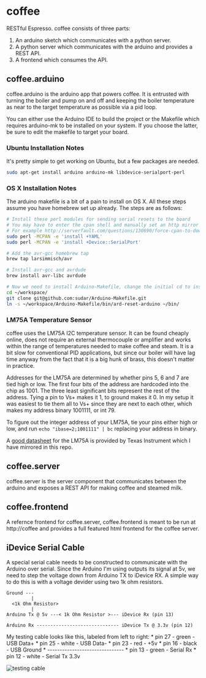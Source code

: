 # coffee

RESTful Espresso. coffee consists of three parts:

1. An arduino sketch which communicates with a python server.
2. A python server which communicates with the arduino and provides a REST API.
3. A frontend which consumes the API.

## coffee.arduino

coffee.arduino is the arduino app that powers coffee. It is entrusted with
turning the boiler and pump on and off and keeping the boiler temperature as
near to the target temperature as possible via a pid loop.

You can either use the Arduino IDE to build the project or the Makefile which
requires arduino-mk to be installed on your system. If you choose the latter,
be sure to edit the makefile to target your board.

### Ubuntu Installation Notes

It's pretty simple to get working on Ubuntu, but a few packages are needed.

```bash
sudo apt-get install arduino arduino-mk libdevice-serialport-perl
```

### OS X Installation Notes

The arduino makefile is a bit of a pain to install on OS X. All these steps
assume you have homebrew set up already. The steps are as follows:

```bash
# Install these perl modules for sending serial resets to the board
# You may have to enter the cpan shell and manually set an http mirror
# For example http://serverfault.com/questions/130690/force-cpan-to-download-via-http
sudo perl -MCPAN -e 'install +YAML'
sudo perl -MCPAN -e 'install +Device::SerialPort'

# Add the avr-gcc homebrew tap
brew tap larsimmisch/avr

# Install avr-gcc and avrdude
brew install avr-libc avrdude

# Now we need to install Arduino-Makefile, change the initial cd to install it elsewhere
cd ~/workspace/
git clone git@github.com:sudar/Arduino-Makefile.git
ln -s ~/workspace/Arduino-Makefile/bin/ard-reset-arduino ~/bin/
```

### LM75A Temperature Sensor
coffee uses the LM75A I2C temperature sensor. It can be found cheaply online,
does not require an external thermocouple or amplifier and works within the
range of temperatures needed to make coffee and steam. It is a bit slow for
conventional PID applications, but since our boiler will have lag time anyway
from the fact that it is a big hunk of brass, this doesn't matter in practice.

Addresses for the LM75A are determined by whether pins 5, 6 and 7 are tied high
or low. The first four bits of the address are hardcoded into the chip as 1001.
The three least significant bits represent the rest of the address. Tying a pin
to Vs+ makes it 1, to ground makes it 0. In my setup it was easiest to tie them
all to Vs+ since they are next to each other, which makes my address binary
1001111, or int 79.

To figure out the integer address of your LM75A, tie your pins either high or
low, and run `echo "ibase=2;1001111" | bc` replacing your address in binary.

A [good datasheet](https://raw.github.com/philipforget/coffee/master/doc/lm75a.pdf)
for the LM75A is provided by Texas Instrument which I have mirrored in this
repo.


## coffee.server

coffee.server is the server component that communicates between the arduino and
exposes a REST API for making coffee and steamed milk.


## coffee.frontend

A refernce frontend for coffee.server, coffee.frontend is meant to be run at
http://coffee and provides a full featured html frontend for the coffee server.

## iDevice Serial Cable

A special serial cable needs to be constructed to communicate with the Arduino
over serial. Since the Arduino I'm using outputs its signal at 5v, we need to
step the voltage down from Arduino TX to iDevice RX. A simple way to do this is
with a voltage devider using two 1k ohm resistors.

    Ground ---
             |
      <1k Ohm Resistor>
             |
    Arduino Tx @ 5v ---< 1k Ohm Resistor >--- iDevice Rx (pin 13)
    
    Arduino Rx ------------------------------ iDevice Tx @ 3.3v (pin 12)

My testing cable looks like this, labeled from left to right:
    * pin 27 - green - USB Data+
    * pin 25 - white - USB Data-
    * pin 23 - red   - +5v
    * pin 16 - black - USB Ground
    * -------------------------------
    * pin 13 - green - Serial Rx
    * pin 12 - white - Serial Tx 3.3v

![testing cable](https://raw.github.com/philipforget/coffee/master/static/img/cable1.jpg)
